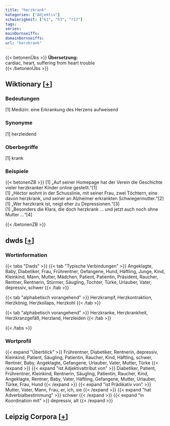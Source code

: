 ```yaml
---
title: "herzkrank"
kategorien: ["Adjektiv"]
schwierigkeit: ["k1", "h3", "r17"]
tags:
series:
mainDornseiffs:
domainDornseiffs:
url: "herzkrank"
---
```


{{< betonenÜbs >}}
**Übersetzung:**  
cardiac, heart, suffering from heart trouble  
{{< /betonenÜbs >}}

## Wiktionary [[+](https://de.wiktionary.org/wiki/herzkrank)]

### Bedeutungen
[1] Medizin: eine Erkrankung des Herzens aufweisend  

### Synonyme
[1] herzleidend  

### Oberbegriffe
[1] krank  

### Beispiele
{{< betonenZB >}}
[1] „Auf seiner Homepage hat der Verein die Geschichte vieler herzkranker Kinder online gestellt.“[1]  
[1] „Héctor wohnt in der Schusslinie, mit seiner Frau, zwei Töchtern, eine davon herzkrank, und seiner an Alzheimer erkrankten Schwiegermutter.“[2]  
[1] „Wer herzkrank ist, neigt eher zu Depressionen.“[3]  
[1] „Besonders die Klara, die doch herzkrank … und jetzt auch noch ohne Mutter …“[4]  

{{< /betonenZB >}}


## dwds [[+](https://www.dwds.de/wb/herzkrank)]

### Wortinformation
{{< tabs "Dwds" >}}
{{< tab "Typische Verbindungen" >}}
Angeklagte, Baby, Diabetiker, Frau, Frührentner, Gefangene, Hund, Häftling, Junge, Kind, Kleinkind, Mann, Mutter, Mädchen, Patient, Patientin, Präsident, Raucher, Rentner, Rentnerin, Stürmer, Säugling, Tochter, Türke, Urlauber, Vater, depressiv, schwer
{{< /tab >}}

{{< tab "alphabetisch vorangehend" >}}
Herzkrampf, Herzkontraktion, Herzkönig, Herzkollaps, Herzkohl
{{< /tab >}}

{{< tab "alphabetisch vorangehend" >}}
Herzkranke, Herzkrankheit, Herzkranzgefäß, Herzland, Herzleiden
{{< /tab >}}

{{< /tabs >}}

### Wortprofil
{{< expand "Überblick" >}} Frührentner, Diabetiker, Rentnerin, depressiv, Kleinkind, Patient, Säugling, Patientin, Raucher, Kind, Häftling, schwer, Rentner, Baby, Angeklagte, Gefangene, Urlauber, Vater, Mutter, Türke {{< /expand >}}
{{< expand "ist Adjektivattribut von" >}} Diabetiker, Patient, Frührentner, Kleinkind, Rentnerin, Säugling, Patientin, Raucher, Kind, Angeklagte, Rentner, Baby, Vater, Häftling, Gefangene, Mutter, Urlauber, Türke, Frau, Hund {{< /expand >}}
{{< expand "ist Prädikativ von" >}} Mutter, Vater, Mann, Frau, er, ich, sie {{< /expand >}}
{{< expand "hat Adverbialbestimmung" >}} schwer {{< /expand >}}
{{< expand "in Koordination mit" >}} depressiv, alt {{< /expand >}}

## Leipzig Corpora [[+](https://corpora.uni-leipzig.de/en/res?word=herzkrank&corpusId=deu_newscrawl-public_2018)]

